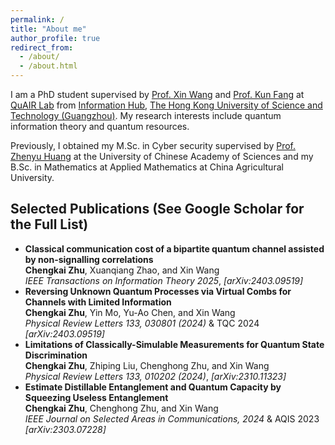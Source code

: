 ```yaml
---
permalink: /
title: "About me"
author_profile: true
redirect_from: 
  - /about/
  - /about.html
---
```



I am a PhD student supervised by [Prof. Xin Wang](https://www.xinwang.info/) and [Prof. Kun Fang](https://www.kunfang.info/) at [QuAIR Lab](https://www.quair.group/people/) from [Information Hub](https://infh.hkust-gz.edu.cn/), [The Hong Kong University of Science and Technology (Guangzhou)](https://hkust-gz.edu.cn/). My research interests include quantum information theory and quantum resources.

Previously, I obtained my M.Sc. in Cyber security supervised by [Prof. Zhenyu Huang](https://people.ucas.ac.cn/~huangzhenyu) at the University of Chinese Academy of Sciences and my B.Sc. in Mathematics at Applied Mathematics at China Agricultural University.

## Selected Publications (See <a href="https://scholar.google.com/citations?user=2c0ZBk8AAAAJ&hl=zh-CN&oi=ao" style="text-decoration: none;">Google Scholar</a> for the Full List)

- **Classical communication cost of a bipartite quantum channel assisted by non-signalling correlations** \
  **Chengkai Zhu**, Xuanqiang Zhao, and Xin Wang\
  <a href="https://arxiv.org/abs/2408.02506" style="text-decoration: none;">*IEEE Transactions on Information Theory 2025*</a>, <a href="https://arxiv.org/abs/2408.02506" style="text-decoration: none;">*[arXiv:2403.09519]*</a>
- **Reversing Unknown Quantum Processes via Virtual Combs for Channels with Limited Information** \
  **Chengkai Zhu**, Yin Mo, Yu-Ao Chen, and Xin Wang\
  <a href="https://journals.aps.org/prl/abstract/10.1103/PhysRevLett.133.030801" style="text-decoration: none;">*Physical Review Letters 133, 030801 (2024)*</a> & TQC 2024 <a href="https://arxiv.org/abs/2401.04672" style="text-decoration: none;">*[arXiv:2403.09519]*</a>
- **Limitations of Classically-Simulable Measurements for Quantum State Discrimination**\
  **Chengkai Zhu**, Zhiping Liu, Chenghong Zhu, and Xin Wang\
  <a href="https://journals.aps.org/prl/abstract/10.1103/PhysRevLett.133.010202" style="text-decoration: none;">*Physical Review Letters 133, 010202 (2024)*</a>,
  <a href="https://arxiv.org/abs/2310.11323" style="text-decoration: none;">*[arXiv:2310.11323]*</a>
- **Estimate Distillable Entanglement and Quantum Capacity by Squeezing Useless Entanglement**\
  **Chengkai Zhu**, Chenghong Zhu, and Xin Wang\
  <a href="https://ieeexplore.ieee.org/document/10477880" style="text-decoration: none;">*IEEE Journal on Selected Areas in Communications, 2024*</a> & AQIS 2023
  <a href="https://arxiv.org/abs/2303.07228" style="text-decoration: none;">*[arXiv:2303.07228]*</a>
